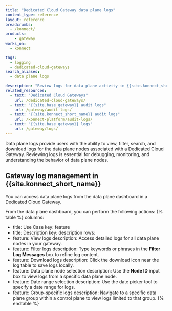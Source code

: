 ```yaml
---
title: "Dedicated Cloud Gateway data plane logs"
content_type: reference
layout: reference
breadcrumbs: 
  - /konnect/
products:
    - gateway
works_on:
  - konnect

tags:
  - logging
  - dedicated-cloud-gateways
search_aliases: 
  - data plane logs

description: "Review logs for data plane activity in {{site.konnect_short_name}} Dedicated Cloud Gateways."
related_resources:
  - text: "Dedicated Cloud Gateways"
    url: /dedicated-cloud-gateways/
  - text: "{{site.base_gateway}} audit logs"
    url: /gateway/audit-logs/
  - text: "{{site.konnect_short_name}} audit logs"
    url: /konnect-platform/audit-logs/
  - text: "{{site.base_gateway}} logs"
    url: /gateway/logs/
---
```


Data plane logs provide users with the ability to view, filter, search, and download logs for the data plane nodes associated with a Dedicated Cloud Gateway.
Reviewing logs is essential for debugging, monitoring, and understanding the behavior of data plane nodes.

## Gateway log management in {{site.konnect_short_name}}

You can access data plane logs from the data plane dashboard in a Dedicated Cloud Gateway.

From the data plane dashboard, you can perform the following actions:
{% table %}
columns:
  - title: Use Case
    key: feature
  - title: Description
    key: description
rows:
  - feature: View logs
    description: Access detailed logs for all data plane nodes in your gateway.
  - feature: Filter logs
    description: Type keywords or phrases in the **Filter Log Messages** box to refine log content.
  - feature: Download logs
    description: Click the download icon near the log table to save logs locally.
  - feature: Data plane node selection
    description: Use the **Node ID** input box to view logs from a specific data plane node.
  - feature: Date range selection
    description: Use the date picker tool to specify a date range for logs.
  - feature: Group-specific logs
    description: Navigate to a specific data plane group within a control plane to view logs limited to that group.
{% endtable %}
